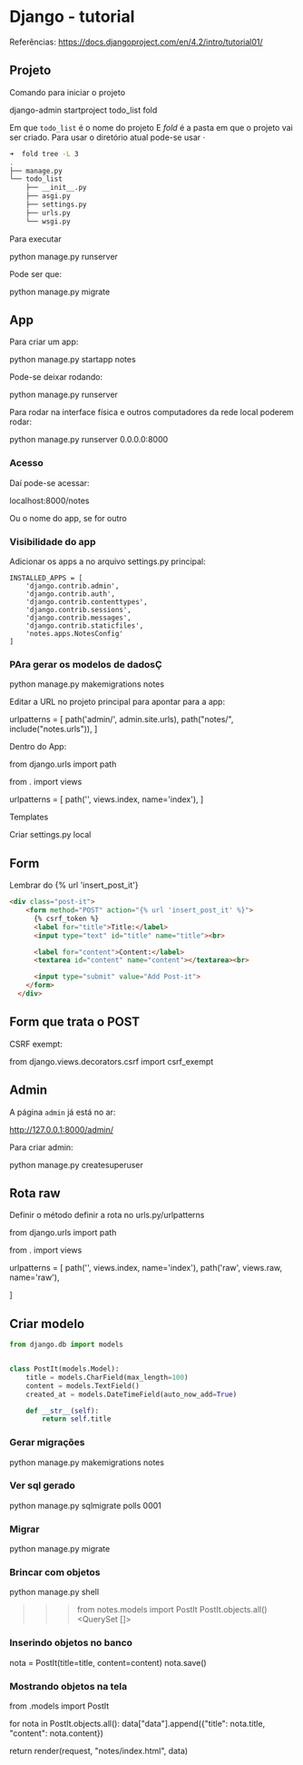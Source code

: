 
# Django - tutorial

Referências:
https://docs.djangoproject.com/en/4.2/intro/tutorial01/


## Projeto

Comando para iniciar o projeto

  django-admin startproject todo_list fold


Em que `todo_list` é o nome do projeto
E *fold* é a pasta em que o projeto vai ser criado. Para usar o diretório atual pode-se usar $\cdot$

```bash
➜  fold tree -L 3
.
├── manage.py
└── todo_list
    ├── __init__.py
    ├── asgi.py
    ├── settings.py
    ├── urls.py
    └── wsgi.py


```

Para executar

  python manage.py runserver

Pode ser que:

  python manage.py migrate


## App

Para criar um app:

  python manage.py startapp notes

Pode-se deixar rodando:

  python manage.py runserver

Para rodar na interface física e outros computadores da rede local poderem rodar:

  python manage.py runserver 0.0.0.0:8000


### Acesso

Daí pode-se acessar:

  localhost:8000/notes

Ou o nome do app, se for outro


### Visibilidade do app

Adicionar os apps a no arquivo settings.py principal:

```
INSTALLED_APPS = [
    'django.contrib.admin',
    'django.contrib.auth',
    'django.contrib.contenttypes',
    'django.contrib.sessions',
    'django.contrib.messages',
    'django.contrib.staticfiles',
    'notes.apps.NotesConfig'
]
```

### PAra gerar os modelos de dadosÇ

python manage.py makemigrations notes


Editar a URL no projeto principal para apontar para a app:

  urlpatterns = [
      path('admin/', admin.site.urls),
      path("notes/", include("notes.urls")),
  ]


Dentro do App:

from django.urls import path

from . import views

urlpatterns = [
    path('', views.index, name='index'),
]


Templates

Criar settings.py local


## Form

Lembrar do {% url 'insert_post_it'}

```html
<div class="post-it">
    <form method="POST" action="{% url 'insert_post_it' %}">
      {% csrf_token %}
      <label for="title">Title:</label>
      <input type="text" id="title" name="title"><br>

      <label for="content">Content:</label>
      <textarea id="content" name="content"></textarea><br>

      <input type="submit" value="Add Post-it">
    </form>
  </div>

```

## Form que trata o POST

CSRF exempt:

  from django.views.decorators.csrf import csrf_exempt



## Admin

A página `admin` já está no ar:

http://127.0.0.1:8000/admin/

Para criar admin:

  python manage.py createsuperuser


## Rota raw

Definir o método  definir a rota no urls.py/urlpatterns

from django.urls import path

from . import views

urlpatterns = [
    path('', views.index, name='index'),
    path('raw', views.raw, name='raw'),

]

## Criar modelo

```python
from django.db import models


class PostIt(models.Model):
    title = models.CharField(max_length=100)
    content = models.TextField()
    created_at = models.DateTimeField(auto_now_add=True)

    def __str__(self):
        return self.title

```

### Gerar migrações

python manage.py makemigrations notes


### Ver sql gerado

python manage.py sqlmigrate polls 0001

### Migrar

python manage.py migrate

### Brincar com objetos

python manage.py shell


>>> from notes.models import PostIt
>>> PostIt.objects.all()
<QuerySet []>


### Inserindo objetos no banco

nota = PostIt(title=title, content=content)
nota.save()

### Mostrando objetos na tela

from .models import PostIt

for nota in PostIt.objects.all():
    data["data"].append({"title": nota.title, "content": nota.content})

return render(request, "notes/index.html", data)
